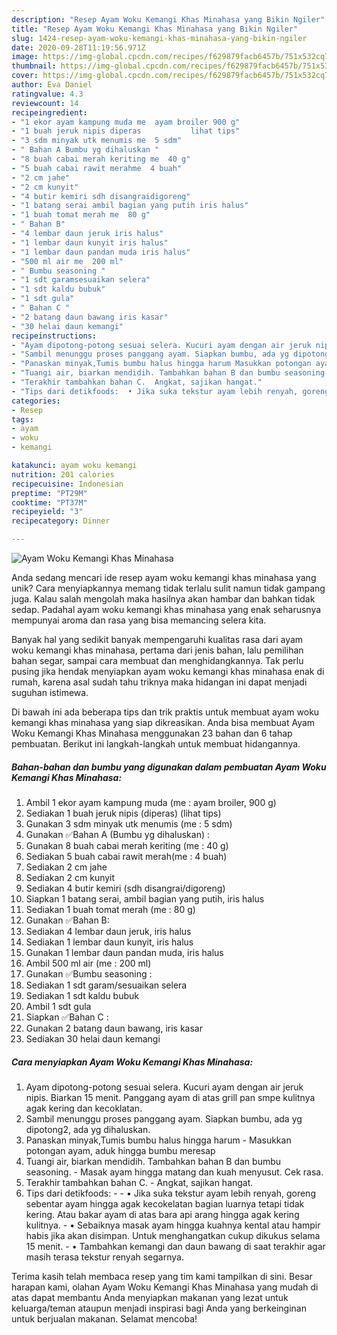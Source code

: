 ```yaml
---
description: "Resep Ayam Woku Kemangi Khas Minahasa yang Bikin Ngiler"
title: "Resep Ayam Woku Kemangi Khas Minahasa yang Bikin Ngiler"
slug: 1424-resep-ayam-woku-kemangi-khas-minahasa-yang-bikin-ngiler
date: 2020-09-28T11:19:56.971Z
image: https://img-global.cpcdn.com/recipes/f629879facb6457b/751x532cq70/ayam-woku-kemangi-khas-minahasa-foto-resep-utama.jpg
thumbnail: https://img-global.cpcdn.com/recipes/f629879facb6457b/751x532cq70/ayam-woku-kemangi-khas-minahasa-foto-resep-utama.jpg
cover: https://img-global.cpcdn.com/recipes/f629879facb6457b/751x532cq70/ayam-woku-kemangi-khas-minahasa-foto-resep-utama.jpg
author: Eva Daniel
ratingvalue: 4.3
reviewcount: 14
recipeingredient:
- "1 ekor ayam kampung muda me  ayam broiler 900 g"
- "1 buah jeruk nipis diperas           lihat tips"
- "3 sdm minyak utk menumis me  5 sdm"
- " Bahan A Bumbu yg dihaluskan "
- "8 buah cabai merah keriting me  40 g"
- "5 buah cabai rawit merahme  4 buah"
- "2 cm jahe"
- "2 cm kunyit"
- "4 butir kemiri sdh disangraidigoreng"
- "1 batang serai ambil bagian yang putih iris halus"
- "1 buah tomat merah me  80 g"
- " Bahan B"
- "4 lembar daun jeruk iris halus"
- "1 lembar daun kunyit iris halus"
- "1 lembar daun pandan muda iris halus"
- "500 ml air me  200 ml"
- " Bumbu seasoning "
- "1 sdt garamsesuaikan selera"
- "1 sdt kaldu bubuk"
- "1 sdt gula"
- " Bahan C "
- "2 batang daun bawang iris kasar"
- "30 helai daun kemangi"
recipeinstructions:
- "Ayam dipotong-potong sesuai selera. Kucuri ayam dengan air jeruk nipis. Biarkan 15 menit. Panggang ayam di atas grill pan smpe kulitnya agak kering dan kecoklatan."
- "Sambil menunggu proses panggang ayam. Siapkan bumbu, ada yg dipotong2, ada yg dihaluskan."
- "Panaskan minyak,Tumis bumbu halus hingga harum Masukkan potongan ayam, aduk hingga bumbu meresap"
- "Tuangi air, biarkan mendidih. Tambahkan bahan B dan bumbu seasoning.  Masak ayam hingga matang dan kuah menyusut. Cek rasa."
- "Terakhir tambahkan bahan C.  Angkat, sajikan hangat."
- "Tips dari detikfoods:  • Jika suka tekstur ayam lebih renyah, goreng sebentar ayam hingga agak kecokelatan bagian luarnya tetapi tidak kering. Atau bakar ayam di atas bara api arang hingga agak kering kulitnya. • Sebaiknya masak ayam hingga kuahnya kental atau hampir habis jika akan disimpan. Untuk menghangatkan cukup dikukus selama 15 menit. • Tambahkan kemangi dan daun bawang di saat terakhir agar masih terasa tekstur renyah segarnya."
categories:
- Resep
tags:
- ayam
- woku
- kemangi

katakunci: ayam woku kemangi 
nutrition: 201 calories
recipecuisine: Indonesian
preptime: "PT29M"
cooktime: "PT37M"
recipeyield: "3"
recipecategory: Dinner

---
```



![Ayam Woku Kemangi Khas Minahasa](https://img-global.cpcdn.com/recipes/f629879facb6457b/751x532cq70/ayam-woku-kemangi-khas-minahasa-foto-resep-utama.jpg)

Anda sedang mencari ide resep ayam woku kemangi khas minahasa yang unik? Cara menyiapkannya memang tidak terlalu sulit namun tidak gampang juga. Kalau salah mengolah maka hasilnya akan hambar dan bahkan tidak sedap. Padahal ayam woku kemangi khas minahasa yang enak seharusnya mempunyai aroma dan rasa yang bisa memancing selera kita.

Banyak hal yang sedikit banyak mempengaruhi kualitas rasa dari ayam woku kemangi khas minahasa, pertama dari jenis bahan, lalu pemilihan bahan segar, sampai cara membuat dan menghidangkannya. Tak perlu pusing jika hendak menyiapkan ayam woku kemangi khas minahasa enak di rumah, karena asal sudah tahu triknya maka hidangan ini dapat menjadi suguhan istimewa.




Di bawah ini ada beberapa tips dan trik praktis untuk membuat ayam woku kemangi khas minahasa yang siap dikreasikan. Anda bisa membuat Ayam Woku Kemangi Khas Minahasa menggunakan 23 bahan dan 6 tahap pembuatan. Berikut ini langkah-langkah untuk membuat hidangannya.

<!--inarticleads1-->

##### Bahan-bahan dan bumbu yang digunakan dalam pembuatan Ayam Woku Kemangi Khas Minahasa:

1. Ambil 1 ekor ayam kampung muda (me : ayam broiler, 900 g)
1. Sediakan 1 buah jeruk nipis (diperas)           (lihat tips)
1. Gunakan 3 sdm minyak utk menumis (me : 5 sdm)
1. Gunakan  ✅Bahan A (Bumbu yg dihaluskan) :
1. Gunakan 8 buah cabai merah keriting (me : 40 g)
1. Sediakan 5 buah cabai rawit merah(me : 4 buah)
1. Sediakan 2 cm jahe
1. Sediakan 2 cm kunyit
1. Sediakan 4 butir kemiri (sdh disangrai/digoreng)
1. Siapkan 1 batang serai, ambil bagian yang putih, iris halus
1. Sediakan 1 buah tomat merah (me : 80 g)
1. Gunakan  ✅Bahan B:
1. Sediakan 4 lembar daun jeruk, iris halus
1. Sediakan 1 lembar daun kunyit, iris halus
1. Gunakan 1 lembar daun pandan muda, iris halus
1. Ambil 500 ml air (me : 200 ml)
1. Gunakan  ✅Bumbu seasoning :
1. Sediakan 1 sdt garam/sesuaikan selera
1. Sediakan 1 sdt kaldu bubuk
1. Ambil 1 sdt gula
1. Siapkan  ✅Bahan C :
1. Gunakan 2 batang daun bawang, iris kasar
1. Sediakan 30 helai daun kemangi




<!--inarticleads2-->

##### Cara menyiapkan Ayam Woku Kemangi Khas Minahasa:

1. Ayam dipotong-potong sesuai selera. Kucuri ayam dengan air jeruk nipis. Biarkan 15 menit. Panggang ayam di atas grill pan smpe kulitnya agak kering dan kecoklatan.
1. Sambil menunggu proses panggang ayam. Siapkan bumbu, ada yg dipotong2, ada yg dihaluskan.
1. Panaskan minyak,Tumis bumbu halus hingga harum - Masukkan potongan ayam, aduk hingga bumbu meresap
1. Tuangi air, biarkan mendidih. Tambahkan bahan B dan bumbu seasoning.  - Masak ayam hingga matang dan kuah menyusut. Cek rasa.
1. Terakhir tambahkan bahan C.  - Angkat, sajikan hangat.
1. Tips dari detikfoods: -  - • Jika suka tekstur ayam lebih renyah, goreng sebentar ayam hingga agak kecokelatan bagian luarnya tetapi tidak kering. Atau bakar ayam di atas bara api arang hingga agak kering kulitnya. - • Sebaiknya masak ayam hingga kuahnya kental atau hampir habis jika akan disimpan. Untuk menghangatkan cukup dikukus selama 15 menit. - • Tambahkan kemangi dan daun bawang di saat terakhir agar masih terasa tekstur renyah segarnya.




Terima kasih telah membaca resep yang tim kami tampilkan di sini. Besar harapan kami, olahan Ayam Woku Kemangi Khas Minahasa yang mudah di atas dapat membantu Anda menyiapkan makanan yang lezat untuk keluarga/teman ataupun menjadi inspirasi bagi Anda yang berkeinginan untuk berjualan makanan. Selamat mencoba!
